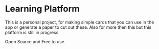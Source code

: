 # Learning Platform

This is a personal project, for making simple cards that you can use in the app or generate a paper to cut out these.
Also for more then this but this platform is still in progress

Open Source and Free to use.

